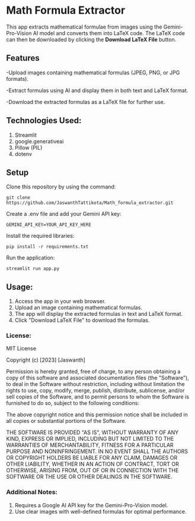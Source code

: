  # **Math Formula Extractor**

This app extracts mathematical formulae from images using the Gemini-Pro-Vision AI model and converts them into LaTeX code. The LaTeX code can then be downloaded by clicking the <b>Download LaTeX File</b> button.  

 ## **Features**

-Upload images containing mathematical formulas (JPEG, PNG, or JPG formats).

-Extract formulas using AI and display them in both text and LaTeX format.

-Download the extracted formulas as a LaTeX file for further use.


## Technologies Used:

1. Streamlit
2. google.generativeai
3. Pillow (PIL)
4. dotenv


## **Setup**

Clone this repository by using the command:

```console
git clone https://github.com/JaswanthTattikota/Math_formula_extractor.git
```

Create a .env file and add your Gemini API key:

```console
GEMINI_API_KEY=YOUR_API_KEY_HERE
```

Install the required libraries:

```console
pip install -r requirements.txt
```


Run the application:

```console
streamlit run app.py
```


## **Usage:**

1. Access the app in your web browser.
2. Upload an image containing mathematical formulas. 
3. The app will display the extracted formulas in text and LaTeX format.
4. Click "Download LaTeX File" to download the formulas.


### **License:**

MIT License

Copyright (c) [2023] [Jaswanth]

Permission is hereby granted, free of charge, to any person obtaining a copy
of this software and associated documentation files (the "Software"), to deal
in the Software without restriction, including without limitation the rights
to use, copy, modify, merge, publish, distribute, sublicense, and/or sell
copies of the Software, and to permit persons to whom the Software is
furnished to do so, subject to the following conditions:

The above copyright notice and this permission notice shall be included in all
copies or substantial portions of the Software.

THE SOFTWARE IS PROVIDED "AS IS", WITHOUT WARRANTY OF ANY KIND, EXPRESS OR
IMPLIED, INCLUDING BUT NOT LIMITED TO THE WARRANTIES OF MERCHANTABILITY,
FITNESS FOR A PARTICULAR PURPOSE AND NONINFRINGEMENT. IN NO EVENT SHALL THE
AUTHORS OR COPYRIGHT HOLDERS BE LIABLE FOR ANY CLAIM, DAMAGES OR OTHER
LIABILITY, WHETHER IN AN ACTION OF CONTRACT, TORT OR OTHERWISE, ARISING FROM,
OUT OF OR IN CONNECTION WITH THE SOFTWARE OR THE USE OR OTHER DEALINGS IN THE
SOFTWARE.


### **Additional Notes:**

1. Requires a Google AI API key for the Gemini-Pro-Vision model.
2. Use clear images with well-defined formulas for optimal performance.
